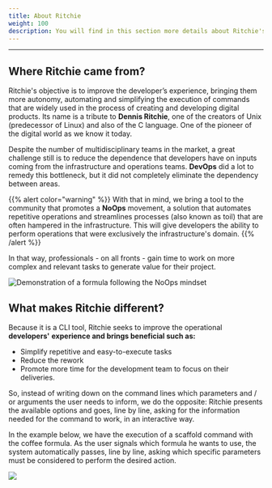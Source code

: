 ```yaml
---
title: About Ritchie
weight: 100
description: You will find in this section more details about Ritchie's story.
---
```


---

## **Where Ritchie came from?**

Ritchie's objective is to improve the developer’s experience, bringing them more autonomy, automating and simplifying the execution of commands that are widely used in the process of creating and developing digital products. Its name is a tribute to **Dennis Ritchie**, one of the creators of Unix \(predecessor of Linux\) and also of the C language. One of the pioneer of the digital world as we know it today.  
  
Despite the number of multidisciplinary teams in the market, a great challenge still is to reduce the dependence that developers have on inputs coming from the infrastructure and operations teams. **DevOps** did a lot to remedy this bottleneck, but it did not completely eliminate the dependency between areas.

{{% alert color="warning" %}}
With that in mind, we bring a tool to the community that promotes a **NoOps** movement, a solution that automates repetitive operations and streamlines processes \(also known as toil\) that are often hampered in the infrastructure. This will give developers the ability to perform operations that were exclusively the infrastructure's domain.
{{% /alert %}}

In that way, professionals - on all fronts - gain time to work on more complex and relevant tasks to generate value for their project.

![Demonstration of a formula following the NoOps mindset](/docs-ritchie/rit-demo-deploy-project%20%281%29.gif)

## **What makes Ritchie different?**

Because it is a CLI tool, Ritchie seeks to improve the operational **developers'** **experience and brings beneficial such as:**

* Simplify repetitive and easy-to-execute tasks
* Reduce the rework 
* Promote more time for the development team to focus on their deliveries.

So, instead of writing down on the command lines which parameters and / or arguments the user needs to inform, we do the opposite: Ritchie presents the available options and goes, line by line, asking for the information needed for the command to work, in an interactive way.

In the example below, we have the execution of a scaffold command with the coffee formula. As the user signals which formula he wants to use, the system automatically passes, line by line, asking which specific parameters must be considered to perform the desired action.  


![](/docs-ritchie/rit-scaffold-generate-coffe-go.gif)
